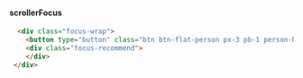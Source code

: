 <!--
 * @Author: your name
 * @Date: 2021-01-19 12:00:58
 * @LastEditTime: 2021-01-20 14:24:20
 * @LastEditors: Please set LastEditors
 * @Description: In User Settings Edit
 * @FilePath: \Notes\WeiBo\JQ组件.md
-->

#### scrollerFocus

``` html
  <div class="focus-wrap">
    <button type="button" class="btn btn-flat-person px-3 pb-1 person-btn scroller-opt-btn" onclick="scrollerFocusFunctionPops(this)"><i class="fa fa-sort-desc" aria-hidden="true"></i></button>
    <div class="focus-recommend">
    </div>
 </div>

```
